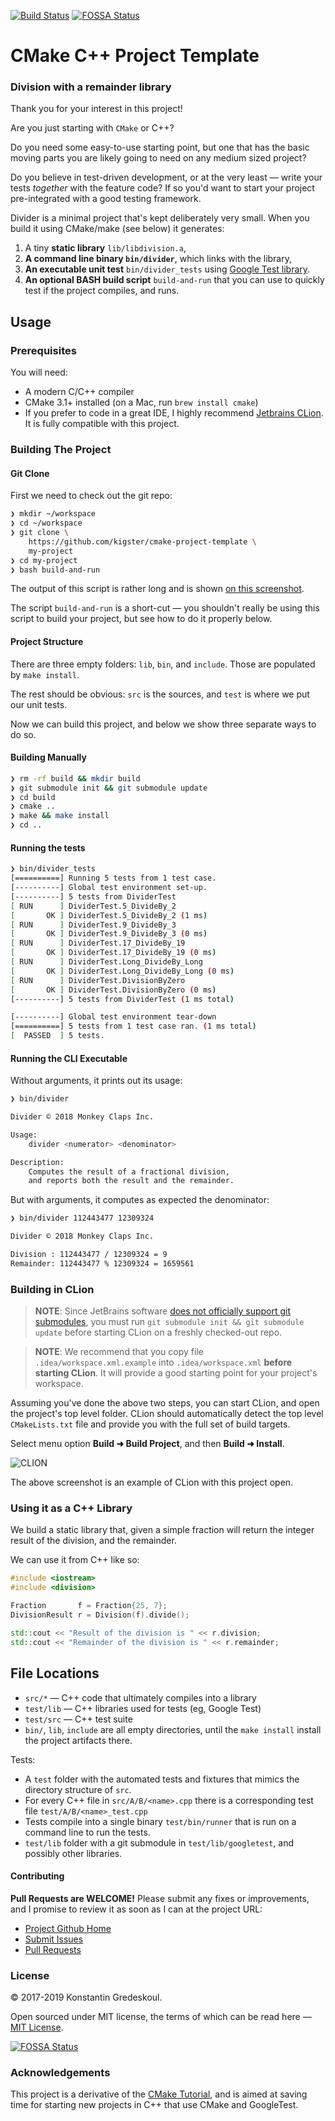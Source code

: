[![Build Status](https://travis-ci.org/kigster/cmake-project-template.svg?branch=master)](https://travis-ci.org/kigster/cmake-project-template)
[![FOSSA Status](https://app.fossa.com/api/projects/git%2Bgithub.com%2Fkigster%2Fcmake-project-template.svg?type=shield)](https://app.fossa.com/projects/git%2Bgithub.com%2Fkigster%2Fcmake-project-template?ref=badge_shield)

# CMake C++ Project Template

### Division with a remainder library

Thank you for your interest in this project!

Are you just starting with `CMake` or C++?

Do you need some easy-to-use starting point, but one that has the basic moving parts you are likely going to need on any medium sized project?

Do you believe in test-driven development, or at the very least — write your tests *together* with the feature code? If so you'd want to start your project pre-integrated with a good testing framework.

Divider is a minimal project that's kept deliberately very small. When you build it using CMake/make (see below) it generates:

 1. A tiny **static library** `lib/libdivision.a`,
 2. **A command line binary `bin/divider`**, which links with the library,
 3. **An executable unit test** `bin/divider_tests`  using [Google Test library](https://github.com/google/googletest).
 4. **An optional BASH build script** `build-and-run` that you can use to quickly test if the project compiles, and runs.

## Usage

### Prerequisites

You will need:

 * A modern C/C++ compiler
 * CMake 3.1+ installed (on a Mac, run `brew install cmake`)
 * If you prefer to code in a great IDE, I highly recommend [Jetbrains CLion](https://www.jetbrains.com/clion/). It is fully compatible with this project.

### Building The Project

#### Git Clone

First we need to check out the git repo:

```bash
❯ mkdir ~/workspace
❯ cd ~/workspace
❯ git clone \
    https://github.com/kigster/cmake-project-template \
    my-project
❯ cd my-project
❯ bash build-and-run
```

The output of this script is rather long and is shown [on this screenshot](doc/build-and-run.png).

The script `build-and-run` is a short-cut — you shouldn't really be using this script to build your project, but see how to do it properly below.

#### Project Structure

There are three empty folders: `lib`, `bin`, and `include`. Those are populated by `make install`.

The rest should be obvious: `src` is the sources, and `test` is where we put our unit tests.

Now we can build this project, and below we show three separate ways to do so.

#### Building Manually

```bash
❯ rm -rf build && mkdir build
❯ git submodule init && git submodule update
❯ cd build
❯ cmake ..
❯ make && make install
❯ cd ..
```


#### Running the tests

```bash
❯ bin/divider_tests
[==========] Running 5 tests from 1 test case.
[----------] Global test environment set-up.
[----------] 5 tests from DividerTest
[ RUN      ] DividerTest.5_DivideBy_2
[       OK ] DividerTest.5_DivideBy_2 (1 ms)
[ RUN      ] DividerTest.9_DivideBy_3
[       OK ] DividerTest.9_DivideBy_3 (0 ms)
[ RUN      ] DividerTest.17_DivideBy_19
[       OK ] DividerTest.17_DivideBy_19 (0 ms)
[ RUN      ] DividerTest.Long_DivideBy_Long
[       OK ] DividerTest.Long_DivideBy_Long (0 ms)
[ RUN      ] DividerTest.DivisionByZero
[       OK ] DividerTest.DivisionByZero (0 ms)
[----------] 5 tests from DividerTest (1 ms total)

[----------] Global test environment tear-down
[==========] 5 tests from 1 test case ran. (1 ms total)
[  PASSED  ] 5 tests.
```

#### Running the CLI Executable

Without arguments, it prints out its usage:

```bash
❯ bin/divider

Divider © 2018 Monkey Claps Inc.

Usage:
	divider <numerator> <denominator>

Description:
	Computes the result of a fractional division,
	and reports both the result and the remainder.
```

But with arguments, it computes as expected the denominator:

```bash
❯ bin/divider 112443477 12309324

Divider © 2018 Monkey Claps Inc.

Division : 112443477 / 12309324 = 9
Remainder: 112443477 % 12309324 = 1659561
```

### Building in CLion

> **NOTE**: Since JetBrains software [does not officially support git submodules](https://youtrack.jetbrains.com/issue/IDEA-64024), you must run `git submodule init && git submodule update` before starting CLion on a freshly checked-out repo.

> **NOTE**: We recommend that you copy file `.idea/workspace.xml.example` into `.idea/workspace.xml` **before starting CLion**. It will provide a good starting point for your project's workspace.

Assuming you've done the above two steps, you can start CLion, and open the project's top level folder. CLion should automatically detect the top level `CMakeLists.txt` file and provide you with the full set of build targets.

Select menu option **Build   ➜ Build Project**, and then **Build ➜ Install**.

![CLION](doc/cmake-clion.png)

The above screenshot is an example of CLion with this project open.

### Using it as a C++ Library

We build a static library that, given a simple fraction will return the integer result of the division, and the remainder.

We can use it from C++ like so:

```cpp
#include <iostream>
#include <division>

Fraction       f = Fraction{25, 7};
DivisionResult r = Division(f).divide();

std::cout << "Result of the division is " << r.division;
std::cout << "Remainder of the division is " << r.remainder;
```

## File Locations

 * `src/*` — C++ code that ultimately compiles into a library
 * `test/lib` — C++ libraries used for tests (eg, Google Test)
 * `test/src` — C++ test suite
 * `bin/`, `lib`, `include` are all empty directories, until the `make install` install the project artifacts there.

Tests:

 * A `test` folder with the automated tests and fixtures that mimics the directory structure of `src`.
 * For every C++ file in `src/A/B/<name>.cpp` there is a corresponding test file `test/A/B/<name>_test.cpp`
 * Tests compile into a single binary `test/bin/runner` that is run on a command line to run the tests.
 * `test/lib` folder with a git submodule in `test/lib/googletest`, and possibly other libraries.

#### Contributing

**Pull Requests are WELCOME!** Please submit any fixes or improvements, and I promise to review it as soon as I can at the project URL:

 * [Project Github Home](https://github.com/kigster/cmake-project-template)
 * [Submit Issues](https://github.com/kigster/cmake-project-template/issues)
 * [Pull Requests](https://github.com/kigster/cmake-project-template/pulls)

### License

&copy; 2017-2019 Konstantin Gredeskoul.

Open sourced under MIT license, the terms of which can be read here — [MIT License](http://opensource.org/licenses/MIT).


[![FOSSA Status](https://app.fossa.com/api/projects/git%2Bgithub.com%2Fkigster%2Fcmake-project-template.svg?type=large)](https://app.fossa.com/projects/git%2Bgithub.com%2Fkigster%2Fcmake-project-template?ref=badge_large)

### Acknowledgements

This project is a derivative of the [CMake Tutorial](https://cmake.org/cmake-tutorial/), and is aimed at saving time for starting new projects in C++ that use CMake and GoogleTest.
